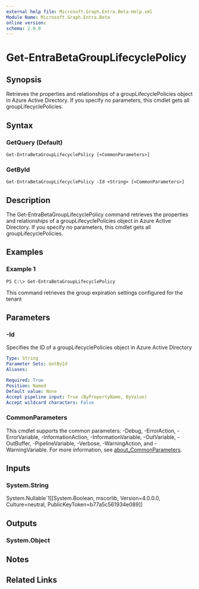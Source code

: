 ```yaml
---
external help file: Microsoft.Graph.Entra.Beta-Help.xml
Module Name: Microsoft.Graph.Entra.Beta
online version:
schema: 2.0.0
---
```


# Get-EntraBetaGroupLifecyclePolicy

## Synopsis
Retrieves the properties and relationships of a groupLifecyclePolicies object in Azure Active Directory.
If you specify no parameters, this cmdlet gets all groupLifecyclePolicies.

## Syntax

### GetQuery (Default)
```
Get-EntraBetaGroupLifecyclePolicy [<CommonParameters>]
```

### GetById
```
Get-EntraBetaGroupLifecyclePolicy -Id <String> [<CommonParameters>]
```

## Description
The Get-EntraBetaGroupLifecyclePolicy command retrieves the properties and relationships of a groupLifecyclePolicies object in Azure Active Directory.
If you specify no parameters, this cmdlet gets all groupLifecyclePolicies.

## Examples

### Example 1
```
PS C:\> Get-EntraBetaGroupLifecyclePolicy
```

This command retrieves the group expiration settings configured for the tenant

## Parameters

### -Id
Specifies the ID of a groupLifecyclePolicies object in Azure Active Directory

```yaml
Type: String
Parameter Sets: GetById
Aliases:

Required: True
Position: Named
Default value: None
Accept pipeline input: True (ByPropertyName, ByValue)
Accept wildcard characters: False
```

### CommonParameters
This cmdlet supports the common parameters: -Debug, -ErrorAction, -ErrorVariable, -InformationAction, -InformationVariable, -OutVariable, -OutBuffer, -PipelineVariable, -Verbose, -WarningAction, and -WarningVariable. For more information, see [about_CommonParameters](https://go.microsoft.com/fwlink/?LinkID=113216).

## Inputs

### System.String
System.Nullable\`1\[\[System.Boolean, mscorlib, Version=4.0.0.0, Culture=neutral, PublicKeyToken=b77a5c561934e089\]\]

## Outputs

### System.Object
## Notes

## Related Links
